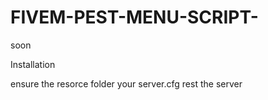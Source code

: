 # FIVEM-PEST-MENU-SCRIPT-
soon


Installation


ensure the resorce folder your server.cfg
rest the server 